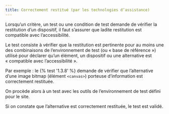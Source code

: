 ```yaml
---
title: Correctement restitué (par les technologies d’assistance)
---
```


Lorsqu’un critère, un test ou une condition de test demande de vérifier la restitution d’un dispositif, il faut s’assurer que ladite restitution est compatible avec l’accessibilité.

Le test consiste à vérifier que la restitution est pertinente pour au moins une des combinaisons de l’environnement de test (ou « base de référence ») utilisé pour déclarer qu’un élément, un dispositif ou une alternative est « compatible avec l’accessibilité ».

Par exemple : le {% test '1.3.8' %} demande de vérifier que l’alternative d’une image bitmap (élément `<canvas>`) porteuse d’information est correctement restituée.

On procède alors à un test avec les outils de l’environnement de test défini pour le site.

Si on constate que l’alternative est correctement restituée, le test est validé.
